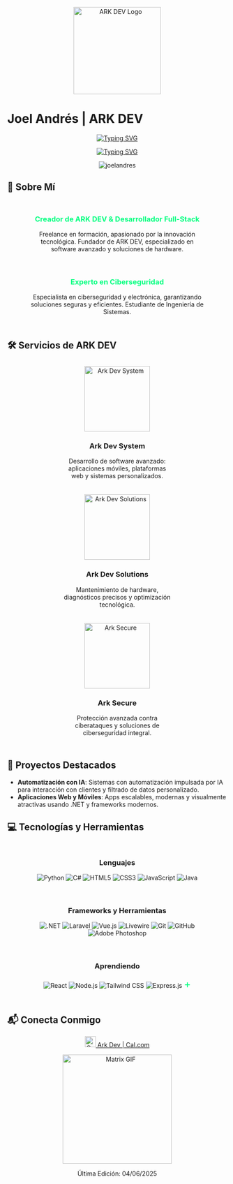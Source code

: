 <p align="center">
  <img src="https://arkdev.pages.dev/src/1001136218removebgpreview.png" alt="ARK DEV Logo" width="200"/>
</p>

# Joel Andrés | ARK DEV

<p align="center">
  <a href="https://git.io/typing-svg"><img src="https://readme-typing-svg.herokuapp.com?font=Fira+Code&weight=600&size=30&duration=3000&pause=5000&color=00FF7F&center=true&vCenter=true&width=1000&lines=¡Hola%2C+soy+Joel+Andrés!" alt="Typing SVG" /></a>
</p>

<p align="center">
  <a href="https://git.io/typing-svg"><img src="https://readme-typing-svg.herokuapp.com?font=Fira+Code&weight=400&size=25&duration=3000&pause=5000&color=32CD32¢er=true&vCenter=true&width=1000&lines=Ark+Dev+%7C+Efficiency+And+Modernity" alt="Typing SVG" /></a>
</p>

<p align="center">
  <img src="https://komarev.com/ghpvc/?username=joelandres&label=Visitas+al+perfil&base=1230&abbreviated=true&color=00FF7F&style=for-the-badge" alt="joelandres" />
</p>

## 🚀 Sobre Mí

<div style="display: flex; justify-content: center; flex-wrap: wrap; text-align: center;">
  <div style="flex: 1; min-width: 300px; max-width: 400px; margin: 10px;">
    <h3 style="color: #00FF7F;">Creador de ARK DEV & Desarrollador Full-Stack</h3>
    <p>Freelance en formación, apasionado por la innovación tecnológica. Fundador de ARK DEV, especializado en software avanzado y soluciones de hardware.</p>
  </div>
  <div style="flex: 1; min-width: 300px; max-width: 400px; margin: 10px;">
    <h3 style="color: #00FF7F;">Experto en Ciberseguridad</h3>
    <p>Especialista en ciberseguridad y electrónica, garantizando soluciones seguras y eficientes. Estudiante de Ingeniería de Sistemas.</p>
  </div>
</div>

## 🛠️ Servicios de ARK DEV

<div style="display: flex; justify-content: center; flex-wrap: wrap; text-align: center;">
  <div style="margin: 10px; max-width: 250px;">
    <img src="https://arkdev.pages.dev/src/arkdevsystem.png" alt="Ark Dev System" width="150"/>
    <h3>Ark Dev System</h3>
    <p>Desarrollo de software avanzado: aplicaciones móviles, plataformas web y sistemas personalizados.</p>
  </div>
  <div style="margin: 10px; max-width: 250px;">
    <img src="https://arkdev.pages.dev/src/arkdevsolutions.png" alt="Ark Dev Solutions" width="150"/>
    <h3>Ark Dev Solutions</h3>
    <p>Mantenimiento de hardware, diagnósticos precisos y optimización tecnológica.</p>
  </div>
  <div style="margin: 10px; max-width: 250px;">
    <img src="https://arkdev.pages.dev/src/arksecure.png" alt="Ark Secure" width="150"/>
    <h3>Ark Secure</h3>
    <p>Protección avanzada contra ciberataques y soluciones de ciberseguridad integral.</p>
  </div>
</div>

## 🌟 Proyectos Destacados

- **Automatización con IA**: Sistemas con automatización impulsada por IA para interacción con clientes y filtrado de datos personalizado.
- **Aplicaciones Web y Móviles**: Apps escalables, modernas y visualmente atractivas usando .NET y frameworks modernos.

## 💻 Tecnologías y Herramientas

<div style="display: flex; justify-content: center; flex-wrap: wrap; text-align: center;">
  <div style="flex: 1; min-width: 300px; max-width: 400px; margin: 10px;">
    <h3>Lenguajes</h3>
    <p>
      <img src="https://img.shields.io/badge/python-3670A0?style=for-the-badge&logo=python&logoColor=ffdd54" alt="Python" />
      <img src="https://img.shields.io/badge/c%23-%23239120.svg?style=for-the-badge&logo=csharp&logoColor=white" alt="C#" />
      <img src="https://img.shields.io/badge/html5-%23E34F26.svg?style-for-the-badge&logo=html5&logoColor=white" alt="HTML5" />
      <img src="https://img.shields.io/badge/css3-%231572B6.svg?style-for-the-badge&logo=css3&logoColor=white" alt="CSS3" />
      <img src="https://img.shields.io/badge/javascript-%23323330.svg?style-for-the-badge&logo=javascript&logoColor=%23F7DF1E" alt="JavaScript" />
      <img src="https://img.shields.io/badge/java-%23ED8B00.svg?style-for-the-badge&logo=openjdk&logoColor=white" alt="Java" />
    </p>
  </div>
  <div style="flex: 1; min-width: 300px; max-width: 400px; margin: 10px;">
    <h3>Frameworks y Herramientas</h3>
    <p>
      <img src="https://img.shields.io/badge/.NET-5C2D91?style=for-the-badge&logo=.net&logoColor=white" alt=".NET" />
      <img src="https://img.shields.io/badge/Laravel-FF2D20?style=for-the-badge&logo=laravel&logoColor=white" alt="Laravel" />
      <img src="https://img.shields.io/badge/Vue.js-4FC08D?style=for-the-badge&logo=vue.js&logoColor=white" alt="Vue.js" />
      <img src="https://img.shields.io/badge/Livewire-4E56A2?style-for-the-badge&logo=laravel&logoColor=white" alt="Livewire" />
      <img src="https://img.shields.io/badge/git-%23F05033.svg?style-for-the-badge&logo=git&logoColor=white" alt="Git" />
      <img src="https://img.shields.io/badge/github-%23121011.svg?style-for-the-badge&logo=github&logoColor=white" alt="GitHub" />
      <img src="https://img.shields.io/badge/adobe%20photoshop-%2331A8FF.svg?style-for-the-badge&logo=adobe%20photoshop&logoColor=white" alt="Adobe Photoshop" />
    </p>
  </div>
</div>

<div style="display: flex; justify-content: center; text-align: center;">
  <div style="margin: 10px;">
    <h3>Aprendiendo</h3>
    <p>
      <img src="https://img.shields.io/badge/react-%2320232a.svg?style-for-the-badge&logo=react&logoColor=%2361DAFB" alt="React" />
      <img src="https://img.shields.io/badge/node.js-6DA55F?style-for-the-badge&logo=node.js&logoColor=white" alt="Node.js" />
      <img src="https://img.shields.io/badge/Tailwind_CSS-38B2AC?style-for-the-badge&logo=tailwind-css&logoColor=white" alt="Tailwind CSS" />
      <img src="https://img.shields.io/badge/Express.js-404D59?style-for-the-badge&logo=express&logoColor=white" alt="Express.js" />
      <span style="font-size: 24px; color: #00FF7F;">+</span>
    </p>
  </div>
</div>

## 📬 Conecta Conmigo

<p align="center">
   <a href="https://cal.com/ark-dev"><img width="25px" src="https://img.icons8.com/?size=100&id=43969&format=png&color=000000" alt="Cal.com"> Ark Dev | Cal.com</a>
</p>

<p align="center">
  <img src="https://github.com/sharif-islam96403/sharif-islam96403/blob/main/PurpleMatrix.gif" alt="Matrix GIF" width="250"/>
</p>

<p align="center">Última Edición: 04/06/2025</p>

